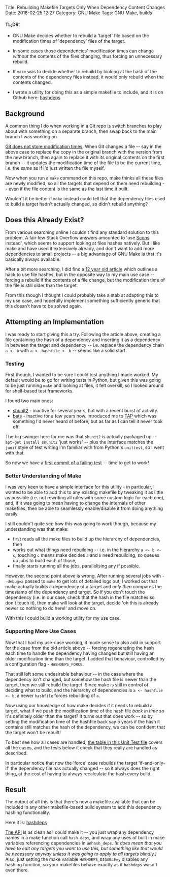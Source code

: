 Title: Rebuilding Makefile Targets Only When Dependency Content Changes
Date: 2018-02-25 12:27
Category: GNU Make
Tags: GNU Make, builds

#### TL;DR:

- GNU Make decides whether to rebuild a 'target' file based on the modification times of 'dependency' files of the target.

- In some cases those dependencies' modification times can change _without_ the contents of the files changing, thus forcing an unnecessary rebuild.

- If `make` was to decide whether to rebuild by looking at the hash of the contents of the dependency files instead, it would only rebuild when the contents changed.

- I wrote a utility for doing this as a simple makefile to include, and it is on Github here: [hashdeps](https://github.com/olipratt/hashdeps)

## Background

A common thing I do when working in a Git repo is switch branches to play about with something on a separate branch, then swap back to the main branch I was working on.

[Git does not store modification times](https://stackoverflow.com/questions/2179722/checking-out-old-file-with-original-create-modified-timestamps/2179825#2179825). When Git changes a file -- say in the above case to replace the copy in the original branch with the version from the new branch, then again to replace it with its original contents on the first branch -- it updates the modification time of the file to be the current time, i.e. the same as if I'd just written the file myself.

Now when you run a `make` command on this repo, make thinks all these files are newly modified, so all the targets that depend on them need rebuilding -- even if the file content is the same as the last time it built.

Wouldn't it be better if `make` instead could tell that the dependency files used to build a target hadn't actually changed, so didn't rebuild anything?

## Does this Already Exist?

From various searching online I couldn't find any standard solution to this problem. A fair few Stack Overflow answers amounted to 'use [Scons](http://scons.org/) instead', which seems to support looking at files hashes natively. But I like make and have used it extensively already, and don't want to add more dependencies to small projects -- a big advantage of GNU Make is that it's basically always available.

After a bit more searching, I did find a [12 year old article](https://www.cmcrossroads.com/article/rebuilding-when-files-checksum-changes) which outlines a hack to use file hashes, but in the opposite way to my main use case -- forcing a rebuild if the contents of a file change, but the modification time of the file is still older than the target.

From this though I thought I could probably take a stab at adapting this to my use case, and hopefully implement something sufficiently generic that this doesn't have to be solved again.

## Attempting an Implementation

I was ready to start giving this a try. Following the article above, creating a file containing the hash of a dependency and inserting it as a dependency in between the target and dependency -- i.e. replace the dependency chain `a <- b` with `a <- hashfile <- b` -- seems like a solid start.

### Testing

First though, I wanted to be sure I could test anything I made worked. My default would be to go for writing tests in Python, but given this was going to be just running `make` and looking at files, it felt overkill, so I looked around for shell-based test frameworks.

I found two main ones:

- [shunit2](https://github.com/kward/shunit2) - inactive for several years, but with a recent burst of activity.
- [bats](https://github.com/sstephenson/bats) - inactive for a few years now. Introduced me to [TAP](http://testanything.org/) which was something I'd never heard of before, but as far as I can tell it never took off.

The big swinger here for me was that `shunit2` is actually packaged up -- `apt-get install shunit2` 'just works' -- plus the interface matches the `junit` style of test writing I'm familiar with from Python's `unittest`, so I went with that.

So now we have a [first commit of a failing test](https://github.com/olipratt/hashdeps/commit/cb83540cce7304f4b660d23786af41910a9c8582) -- time to get to work!

### Better Understanding of Make

I was very keen to have a simple interface for this utility - in particular, I wanted to be able to add this to any existing makefile by tweaking it as little as possible (i.e. not rewriting all rules with some custom logic for each one), and, if it was going to mean having to change the internals of other makefiles,  then be able to seamlessly enable/disable it from doing anything easily.

I still couldn't quite see how this was going to work though, because my understanding was that make:

- first reads all the make files to build up the hierarchy of dependencies, then
- works out what things need rebuilding -- i.e. in the hierarchy `a <- b <- c`, touching `c` means make decides `a` and `b` need rebuilding, so queues up jobs to build each of those,
- finally starts running all the jobs, parallelising any if possible.

However, the second point above is wrong. After running several jobs with `--debug=a` passed to `make` to get lots of detailed logs out, I worked out that make actually builds a dependency of a target and _only then_ compares the timestamp of the dependency and target. So if you don't touch the dependency (i.e. in our case, check that the hash in the file matches so don't touch it), then make will look at the target, decide 'oh this is already newer so nothing to do here!' and move on.

With this I could build a working utility for my use case.

### Supporting More Use Cases

Now that I had my use-case working, it made sense to also add in support for the case from the old article above -- forcing regenerating the hash each time to handle the dependency having changed but still having an older modification time than the target. I added that behaviour, controlled by a configuration flag - `HASHDEPS_FORCE`.

That still left some undesirable behaviour -- in the case where the dependency isn't changed, but somehow the hash file is newer than the target, then we still rebuild the target. Since make is still in control of deciding what to build, and the hierarchy of dependencies is `a <- hashfile <- b`, a newer `hashfile` forces rebuilding of `a`.

Now using our knowledge of how make decides if it needs to rebuild a target, what if we push the modification time of the hash file _back in time_ so it's definitely older than the target? It turns out that does work -- so by setting the modification time of the hashfile back say 5 years if the hash it contains still matches the hash of the dependency, we can be confident that the target won't be rebuilt!

To best see how all cases are handled, [the table in this Unit Test file](https://github.com/olipratt/hashdeps/blob/master/tests/test_mod_time_combinations.sh) covers all the cases, and the tests below it check that they really are handled as described.

In particular notice that now the 'force' case rebuilds the target 'if-and-only-if' the dependency file has actually changed -- so it always does the right thing, at the cost of having to always recalculate the hash every build.

## Result

The output of all this is that there's now a makefile available that can be included in any other makefile-based build system to add this dependency hashing functionality.

Here it is: [hashdeps](https://github.com/olipratt/hashdeps)

[The API](https://github.com/olipratt/hashdeps#converting-a-target-to-use-hashed-dependencies) is as clean as I could make it -- you just wrap any dependency names in a make function call `hash_deps`, and wrap any uses of built in make variables referencing dependencies in `unhash_deps`. _(It does mean that you have to edit any targets you want to use this, but something like that would be necessary anyway unless it was going to apply to all targets blindly.)_ Also, just setting the make variable `HASHDEPS_DISABLE=y` disables any hashing function, so your makefiles behave exactly as if `hashdeps` wasn't even there.
